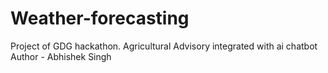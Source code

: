 # Weather-forecasting
Project of GDG hackathon. Agricultural Advisory integrated with ai chatbot
Author - Abhishek Singh
